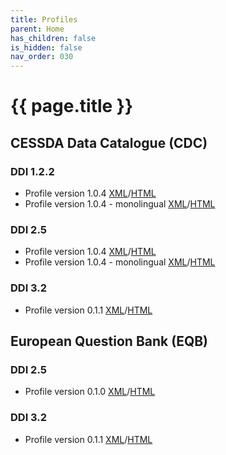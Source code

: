 ```yaml
---
title: Profiles
parent: Home
has_children: false
is_hidden: false
nav_order: 030
---
```


# {{ page.title }}

## CESSDA Data Catalogue (CDC)

### DDI 1.2.2

- Profile version 1.0.4 <a href="/profiles/cdc/ddi-1.2.2/1.0.4/profile.xml" download>XML</a>/[HTML](/profiles/cdc/ddi-1.2.2/1.0.4/profile.html)
- Profile version 1.0.4 - monolingual <a href="/profiles/cdc/ddi-1.2.2/1.0.4/profile-mono.xml" download>XML</a>/[HTML](/profiles/cdc/ddi-1.2.2/1.0.4/profile-mono.html)

### DDI 2.5

- Profile version 1.0.4 <a href="/profiles/cdc/ddi-2.5/1.0.4/profile.xml" download>XML</a>/[HTML](/profiles/cdc/ddi-2.5/1.0.4/profile.html)
- Profile version 1.0.4 - monolingual <a href="/profiles/cdc/ddi-2.5/1.0.4/profile-mono.xml" download>XML</a>/[HTML](/profiles/cdc/ddi-2.5/1.0.4/profile-mono.html)

### DDI 3.2

- Profile version 0.1.1 <a href="/profiles/cdc/ddi-3.2/0.1.1/profile.xml" download>XML</a>/[HTML](/profiles/cdc/ddi-3.2/0.1.1/profile.html)

## European Question Bank (EQB)

### DDI 2.5

- Profile version 0.1.0 <a href="/profiles/eqb/ddi-2.5/0.1.0/profile.xml" download>XML</a>/[HTML](/profiles/eqb/ddi-2.5/0.1.0/profile.xml)

### DDI 3.2

- Profile version 0.1.1 <a href="/profiles/eqb/ddi-3.2/0.1.1/profile.xml" download>XML</a>/[HTML](/profiles/eqb/ddi-3.2/0.1.1/profile.html)
